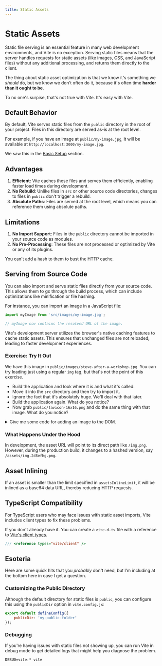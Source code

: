 ```yaml
---
title: Static Assets
---
```


# Static Assets

Static file serving is an essential feature in many web development environments, and Vite is no exception. Serving static files means that the server handles requests for static assets (like images, CSS, and JavaScript files) without any additional processing, and returns them directly to the client.

The thing about static asset optimization is that we know it's something we _should_ do, but we know we don't often do it, because it's often time **harder than it ought to be**.

To no one's surpise, that's not true with Vite. It's easy with Vite.

## Default Behavior

By default, Vite serves static files from the `public` directory in the root of your project. Files in this directory are served as-is at the root level.

For example, if you have an image at `public/my-image.jpg`, it will be available at `http://localhost:3000/my-image.jpg`.

We saw this in the [Basic Setup](./basic-setup.md) section.

## Advantages

1. **Efficient**: Vite caches these files and serves them efficiently, enabling faster load times during development.
2. **No Rebuild**: Unlike files in `src` or other source code directories, changes to files in `public` don't trigger a rebuild.
3. **Absolute Paths**: Files are served at the root level, which means you can reference them using absolute paths.

## Limitations

1. **No Import Support**: Files in the `public` directory cannot be imported in your source code as modules.
2. **No Pre-Processing**: These files are not processed or optimized by Vite or any of its plugins.

You can't add a hash to them to bust the HTTP cache.

## Serving from Source Code

You can also import and serve static files directly from your source code. This allows them to go through the build process, which can include optimizations like minification or file hashing.

For instance, you can import an image in a JavaScript file:

```js
import myImage from 'src/images/my-image.jpg';

// myImage now contains the resolved URL of the image.
```

Vite's development server utilizes the browser's native caching features to cache static assets. This ensures that unchanged files are not reloaded, leading to faster development experiences.

<div class="exercise">

### Exercise: Try It Out

We have this image in `public/images/steve-after-a-workshop.jpg`. You can try loading just using a regular `img` tag, but that's not the point of this exercise.

- Build the application and look where it is and what it's called.
- Move it into the `src` directory and then try to import it.
- Ignore the fact that it's absolutely huge. We'll deal with that later.
- Build the application again. What do you notice?
- Now grab `public/favicon-16x16.png` and do the same thing with that image. What do you notice?

</div>

<details><summary>Give me some code for adding an image to the DOM.</summary>

Okay, here you go.

```js
import image from './steve-after-a-workshop.jpg';

const content = document.querySelector('#content');

export default function loadImage() {
	const imageElement = document.createElement('img');
	imageElement.src = image;
	content.appendChild(imageElement);
}
```

</details>

### What Happens Under the Hood

In development, the asset URL will point to its direct path like `/img.png`. However, during the production build, it changes to a hashed version, say `/assets/img.2d8efhg.png`.

## Asset Inlining

If an asset is smaller than the limit specified in `assetsInlineLimit`, it will be inlined as a base64 data URL, thereby reducing HTTP requests.

## TypeScript Compatibility

For TypeScript users who may face issues with static asset imports, Vite includes client types to fix these problems.

If you don't already have it. You can create a `vite.d.ts` file with a reference to [Vite's client types](https://vitejs.dev/guide/features.html#client-types).

```ts
/// <reference types="vite/client" />
```

## Esoteria

Here are some quick hits that you _probably_ don't need, but I'm including at the bottom here in case I get a question.

### Customizing the Public Directory

Although the default directory for static files is `public`, you can configure this using the `publicDir` option in `vite.config.js`:

```js
export default defineConfig({
	publicDir: 'my-public-folder'
});
```

### Debugging

If you're having issues with static files not showing up, you can run Vite in debug mode to get detailed logs that might help you diagnose the problem.

```
DEBUG=vite:* vite
```
